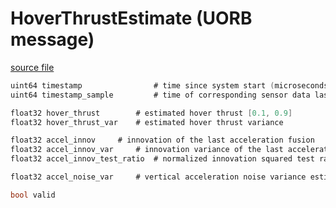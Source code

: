 # HoverThrustEstimate (UORB message)



[source file](https://github.com/PX4/PX4-Autopilot/blob/main/msg/HoverThrustEstimate.msg)

```c
uint64 timestamp                # time since system start (microseconds)
uint64 timestamp_sample         # time of corresponding sensor data last used for this estimate

float32 hover_thrust		# estimated hover thrust [0.1, 0.9]
float32 hover_thrust_var	# estimated hover thrust variance

float32 accel_innov		# innovation of the last acceleration fusion
float32 accel_innov_var		# innovation variance of the last acceleration fusion
float32 accel_innov_test_ratio	# normalized innovation squared test ratio

float32 accel_noise_var		# vertical acceleration noise variance estimated form innovation residual

bool valid

```
